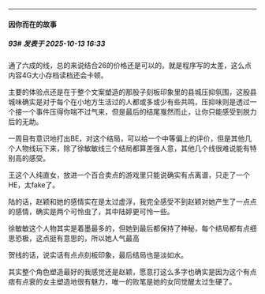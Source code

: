 ﻿
*****

####  因你而在的故事  
##### 93#       发表于 2025-10-13 16:33

通了六成的线，总的来说结合26的价格还是可以的。就是程序写的太差，这么点内容4G大小存档读档还会卡顿。

主要的体验点还是在于整个文案塑造的那股子刻板印象里的县城压抑氛围，这股县城味确实是对于每个在小地方生活过的人都或多或少有些共鸣，压抑味则是透过一个接一个事件压得你喘不过气来，但是最后的结尾戛然而止，让你只能感受到脱力后的无助。

一周目有意识地打出BE，对这个结局，可以给一个中等偏上的评价，但是其他几个人物线玩下来，除了徐敏敏线三个结局都算差强人意，其他几个线很难说能有特别高的感受。

王这个人纯直女，放进一个百合卖点的游戏里只能说确实有点离谱，只走了一个HE，太fake了。

陆的话，赵颖和她的感情实在是太过虚浮，我完全感受不到赵颖对她产生了一点点的感情，确实是两个可怜虫了，其中陆婷更可怜一些。

徐敏敏这个人物其实是着墨最多的，但她到最后都保持了神秘，每个结局都有点细思恐极，这点挺有意思的，所以她人气最高

贺线的话，说实话有点点刻板印象，最后结局也是淡如水。

其实整个角色塑造最好的我感觉还是赵颖，愿意打这么多字也确实是因为这个有点痞有点衰的女主塑造地很有魅力，唯一的败笔是她的女同觉醒太过生硬了。

